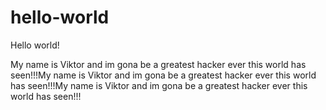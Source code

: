 # hello-world
Hello world!

My name is Viktor and im gona be a greatest hacker ever this world has seen!!!My name is Viktor and im gona be a greatest hacker ever this world has seen!!!My name is Viktor and im gona be a greatest hacker ever this world has seen!!!
